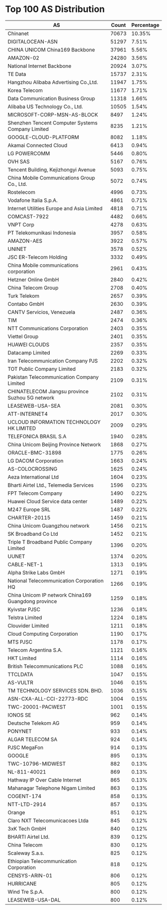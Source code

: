 # Top 100 AS Distribution
| AS | Count | Percentage |
|----|----|----|
| Chinanet | 70673 | 10.35% |
| DIGITALOCEAN-ASN | 51297 | 7.51% |
| CHINA UNICOM China169 Backbone | 37961 | 5.56% |
| AMAZON-02 | 24280 | 3.56% |
| National Internet Backbone | 20924 | 3.07% |
| TE Data | 15737 | 2.31% |
| Hangzhou Alibaba Advertising Co.,Ltd. | 11947 | 1.75% |
| Korea Telecom | 11677 | 1.71% |
| Data Communication Business Group | 11318 | 1.66% |
| Alibaba US Technology Co., Ltd. | 10505 | 1.54% |
| MICROSOFT-CORP-MSN-AS-BLOCK | 8497 | 1.24% |
| Shenzhen Tencent Computer Systems Company Limited | 8235 | 1.21% |
| GOOGLE-CLOUD-PLATFORM | 8082 | 1.18% |
| Akamai Connected Cloud | 6413 | 0.94% |
| LG POWERCOMM | 5446 | 0.80% |
| OVH SAS | 5167 | 0.76% |
| Tencent Building, Kejizhongyi Avenue | 5093 | 0.75% |
| China Mobile Communications Group Co., Ltd. | 5072 | 0.74% |
| Rostelecom | 4996 | 0.73% |
| Vodafone Italia S.p.A. | 4861 | 0.71% |
| Internet Utilities Europe and Asia Limited | 4818 | 0.71% |
| COMCAST-7922 | 4482 | 0.66% |
| VNPT Corp | 4278 | 0.63% |
| PT Telekomunikasi Indonesia | 3957 | 0.58% |
| AMAZON-AES | 3922 | 0.57% |
| UNINET | 3578 | 0.52% |
| JSC ER-Telecom Holding | 3332 | 0.49% |
| China Mobile communications corporation | 2961 | 0.43% |
| Hetzner Online GmbH | 2840 | 0.42% |
| China Telecom Group | 2708 | 0.40% |
| Turk Telekom | 2657 | 0.39% |
| Contabo GmbH | 2630 | 0.39% |
| CANTV Servicios, Venezuela | 2487 | 0.36% |
| TIM | 2474 | 0.36% |
| NTT Communications Corporation | 2403 | 0.35% |
| Viettel Group | 2401 | 0.35% |
| HUAWEI CLOUDS | 2357 | 0.35% |
| Datacamp Limited | 2269 | 0.33% |
| Iran Telecommunication Company PJS | 2202 | 0.32% |
| TOT Public Company Limited | 2183 | 0.32% |
| Pakistan Telecommunication Company Limited | 2109 | 0.31% |
| CHINATELECOM Jiangsu province Suzhou 5G network | 2102 | 0.31% |
| LEASEWEB-USA-SEA | 2081 | 0.30% |
| ATT-INTERNET4 | 2017 | 0.30% |
| UCLOUD INFORMATION TECHNOLOGY HK LIMITED | 2009 | 0.29% |
| TELEFONICA BRASIL S.A | 1940 | 0.28% |
| China Unicom Beijing Province Network | 1868 | 0.27% |
| ORACLE-BMC-31898 | 1775 | 0.26% |
| LG DACOM Corporation | 1663 | 0.24% |
| AS-COLOCROSSING | 1625 | 0.24% |
| Aeza International Ltd | 1604 | 0.23% |
| Bharti Airtel Ltd., Telemedia Services | 1596 | 0.23% |
| FPT Telecom Company | 1490 | 0.22% |
| Huawei Cloud Service data center | 1489 | 0.22% |
| M247 Europe SRL | 1487 | 0.22% |
| CHARTER-20115 | 1459 | 0.21% |
| China Unicom Guangzhou network | 1456 | 0.21% |
| SK Broadband Co Ltd | 1452 | 0.21% |
| Triple T Broadband Public Company Limited | 1396 | 0.20% |
| UUNET | 1374 | 0.20% |
| CABLE-NET-1 | 1313 | 0.19% |
| Alpha Strike Labs GmbH | 1271 | 0.19% |
| National Telecommunication Corporation HQ | 1266 | 0.19% |
| China Unicom IP network China169 Guangdong province | 1259 | 0.18% |
| Kyivstar PJSC | 1236 | 0.18% |
| Telstra Limited | 1224 | 0.18% |
| Clouvider Limited | 1211 | 0.18% |
| Cloud Computing Corporation | 1190 | 0.17% |
| MTS PJSC | 1178 | 0.17% |
| Telecom Argentina S.A. | 1121 | 0.16% |
| HKT Limited | 1114 | 0.16% |
| British Telecommunications PLC | 1088 | 0.16% |
| TTCLDATA | 1047 | 0.15% |
| AS-VULTR | 1046 | 0.15% |
| TM TECHNOLOGY SERVICES SDN. BHD. | 1036 | 0.15% |
| ASN-CXA-ALL-CCI-22773-RDC | 1004 | 0.15% |
| TWC-20001-PACWEST | 1001 | 0.15% |
| IONOS SE | 962 | 0.14% |
| Deutsche Telekom AG | 959 | 0.14% |
| PONYNET | 933 | 0.14% |
| ALGAR TELECOM SA | 924 | 0.14% |
| PJSC MegaFon | 914 | 0.13% |
| GOOGLE | 895 | 0.13% |
| TWC-10796-MIDWEST | 882 | 0.13% |
| NL-811-40021 | 869 | 0.13% |
| Hathway IP Over Cable Internet | 865 | 0.13% |
| Mahanagar Telephone Nigam Limited | 863 | 0.13% |
| COGENT-174 | 858 | 0.13% |
| NTT-LTD-2914 | 857 | 0.13% |
| Orange | 851 | 0.12% |
| Claro NXT Telecomunicacoes Ltda | 845 | 0.12% |
| 3xK Tech GmbH | 840 | 0.12% |
| BHARTI Airtel Ltd. | 839 | 0.12% |
| China Telecom | 830 | 0.12% |
| Scaleway S.a.s. | 825 | 0.12% |
| Ethiopian Telecommunication Corporation | 818 | 0.12% |
| CENSYS-ARIN-01 | 806 | 0.12% |
| HURRICANE | 805 | 0.12% |
| Wind Tre S.p.A. | 800 | 0.12% |
| LEASEWEB-USA-DAL | 800 | 0.12% |

